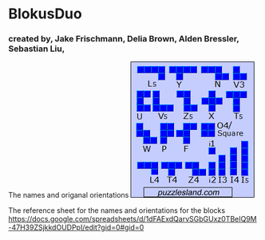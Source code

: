 # BlokusDuo
### created by, Jake Frischmann, Delia Brown, Alden Bressler, Sebastian Liu, 

The names and origanal orientations
![image](pieces.png)

 
The reference sheet for the names and orientations for the blocks
https://docs.google.com/spreadsheets/d/1dFAExdQarvSGbGUxz0TBeIQ9M-47H39ZSjkkdOUDPpI/edit?gid=0#gid=0
